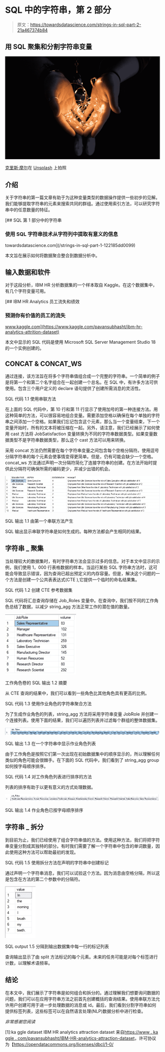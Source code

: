# SQL 中的字符串，第 2 部分

> 原文：<https://towardsdatascience.com/strings-in-sql-part-2-21a467374b84>

## 用 SQL 聚集和分割字符串变量

![](img/c8b359e06b7159e941052bee48f572b9.png)

[克里斯·摩尔](https://unsplash.com/@chrismoore_?utm_source=medium&utm_medium=referral)在 [Unsplash](https://unsplash.com?utm_source=medium&utm_medium=referral) 上拍照

## 介绍

关于字符串的第一篇文章有助于为这种变量类型的数据操作提供一些初步的见解。我们能够提取字符串的元素来搜索共同的群组。通过使用索引方法，可以研究字符串中的任意数量的特征。

[](/strings-in-sql-part-1-122185dd0099) [## SQL 第 1 部分中的字符串

### 使用 SQL 字符串技术从字符列中提取有意义的信息

towardsdatascience.com](/strings-in-sql-part-1-122185dd0099) 

本文旨在展示如何将数据聚合整合到数据分析中。

## 输入数据和软件

对于这段分析，IBM HR 分析数据集的一个样本取自 Kaggle。在这个数据集中，有几个字符变量可用。

[](https://www.kaggle.com/pavansubhasht/ibm-hr-analytics-attrition-dataset) [## IBM HR Analytics 员工流失和绩效

### 预测你有价值的员工的流失

www.kaggle.com](https://www.kaggle.com/pavansubhasht/ibm-hr-analytics-attrition-dataset) 

本文中显示的 SQL 代码是使用 Microsoft SQL Server Management Studio 18 的一个实例创建的。

## CONCAT & CONCAT_WS

通过连接，该方法旨在将多个字符串值组合成一个完整的字符串。一个简单的例子是将第一个和第二个名字组合在一起创建一个总名。在 SQL 中，有许多方法可供使用。包含三个用户定义的 declare 语句提供了创建所需消息的灵活性。

SQL 代码 1.1 使用串联方法

在上面的 SQL 代码中，第 10 行和第 11 行显示了使用加号的第一种连接方法。用这种简单的方法，可以很容易地组合变量。需要添加空格以确保在每个单独的字符串之间添加一个空格。如果我们忘记包含这个元素，那么当一个变量结束，下一个变量开始时，所有的文本将被压缩在一起。另外，请注意，我们已经展示了如何使用 cast 方法将 JobSatisfaction 变量转换为不同的字符串数据类型。如果变量数据类型不是字符串数据类型，那么这个 cast 方法可以用来转换。

采用 concat 方法仍然需要在每个字符串变量之间包含每个空格分隔符。使用逗号分隔字符串的每个元素会使事情变得更简单。但是，仍有可能会缺少一个空格。concat_ws 方法通过声明一次分隔符简化了连接字符串的创建。在方法开始时提供此分隔符可确保所需的编码更少，并减少出错的机会。

![](img/d9ba83c9370529be188378346462550c.png)

SQL 输出 1.1 由第一个串联方法产生

SQL 输出显示串联字符串是如何生成的。每种方法都会产生相同的结果。

## 字符串 _ 聚集

当处理较大的数据集时，有时字符串方法会显示过多的信息。对于本文中显示的示例，我们使用 1，000 行表格数据的样本。当运行某些 SQL 字符串方法时，这可能会导致显示错误，因为查询已超出预定义的内存容量。但是，解决这个问题的一个方法是创建一个公共表表达式(CTE ),它提供一个临时的命名结果集。

SQL 代码 1.2 创建 CTE 参考数据集

SQL 代码将汇总查询存储在 Job_Roles 变量中。在查询中，我们按不同的工作角色总结了数据，以减少 string_agg 方法正常工作的潜在值的数量。

![](img/009152e693f89ac82346f8163c59167d.png)

工作角色卷的 SQL 输出 1.2 摘要

从 CTE 查询的结果中，我们可以看到一些角色比其他角色具有更高的比例。

SQL 代码 1.3 使用作业角色的字符串聚合方法

为了生成作业角色的列表，string_agg 方法将采用字符串变量 JobRole 并创建一个连接列表。使用下面的结果，我们可以遍历列表并过滤每个群组的整体数据集。

![](img/4648b94175a702eed05dc226608f8632.png)

SQL 输出 1.3 在一个字符串中显示作业角色列表

由于工作角色是按照它们第一次出现在初始数据集中的顺序显示的，所以理解任何类似的角色可能会很棘手。在下面的 SQL 代码中，我们看到了 string_agg group 如何按字母顺序排序。

SQL 代码 1.4 对工作角色列表进行排序的方法

列表的排序有助于以更有意义的方式处理数据。

![](img/7dd1b4c65dbccd6ea5faf3b19e15c39f.png)

SQL 输出 1.4 作业角色已按字母顺序排序

## 字符串 _ 拆分

到目前为止，我们已经使用了组合字符串值的方法。使用这种方法，我们将把字符串变量分割成其独特的部分。有时我们需要了解一个字符串中包含的单词数量，因此使用这种方法可以帮助最初的发现。

SQL 代码 1.5 使用拆分方法在声明的字符串中创建标记

通过声明一个字符串消息，我们可以试验这个方法。因为消息由空格分隔，所以这是包含在方法的第二个参数中的分隔符。

![](img/27193c4e2737bbfe5d88748e3bc29685.png)

SQL output 1.5 分隔到输出数据集中每一行的标记列表

查询输出显示了由 split 方法标记的每个元素。未来的任务可能是对每个标签进行计数，以理解术语频率。

## 结论

在本文中，我们展示了字符串是如何组合和拆分的。通过理解我们想要询问数据的问题，我们可以在应用字符串方法之前首先创建概括的查询结果。使用串联方法允许用户创建可用于进一步处理数据的消息或 id。最后，我们看到分割字符串如何提供标签列表，这些标签可以在自然语言处理(NLP)数据分析中进行检查。

*非常感谢您阅读*

[1]:ka ggle dataset IBM HR analytics attraction dataset 来自[https://www . ka ggle . com/pavansubhasht/IBM-HR-analytics-attraction-dataset](https://www.kaggle.com/pavansubhasht/ibm-hr-analytics-attrition-dataset)，许可协议为【https://opendatacommons.org/licenses/dbcl/1-0/ 
